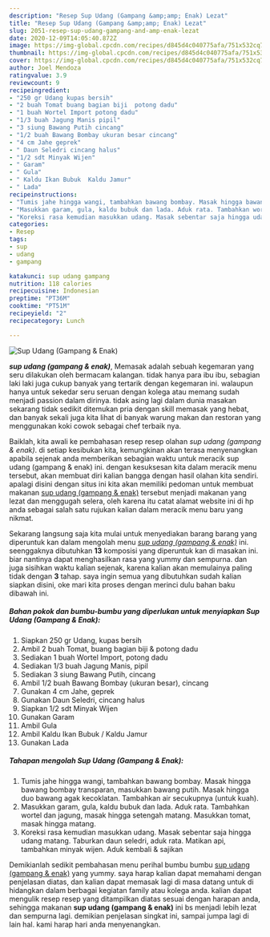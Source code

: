 ```yaml
---
description: "Resep Sup Udang (Gampang &amp;amp; Enak) Lezat"
title: "Resep Sup Udang (Gampang &amp;amp; Enak) Lezat"
slug: 2051-resep-sup-udang-gampang-and-amp-enak-lezat
date: 2020-12-09T14:05:40.872Z
image: https://img-global.cpcdn.com/recipes/d845d4c040775afa/751x532cq70/sup-udang-gampang-enak-foto-resep-utama.jpg
thumbnail: https://img-global.cpcdn.com/recipes/d845d4c040775afa/751x532cq70/sup-udang-gampang-enak-foto-resep-utama.jpg
cover: https://img-global.cpcdn.com/recipes/d845d4c040775afa/751x532cq70/sup-udang-gampang-enak-foto-resep-utama.jpg
author: Joel Mendoza
ratingvalue: 3.9
reviewcount: 9
recipeingredient:
- "250 gr Udang kupas bersih"
- "2 buah Tomat buang bagian biji  potong dadu"
- "1 buah Wortel Import potong dadu"
- "1/3 buah Jagung Manis pipil"
- "3 siung Bawang Putih cincang"
- "1/2 buah Bawang Bombay ukuran besar cincang"
- "4 cm Jahe geprek"
- " Daun Seledri cincang halus"
- "1/2 sdt Minyak Wijen"
- " Garam"
- " Gula"
- " Kaldu Ikan Bubuk  Kaldu Jamur"
- " Lada"
recipeinstructions:
- "Tumis jahe hingga wangi, tambahkan bawang bombay. Masak hingga bawang bombay transparan, masukkan bawang putih. Masak hingga duo bawang agak kecoklatan. Tambahkan air secukupnya (untuk kuah)."
- "Masukkan garam, gula, kaldu bubuk dan lada. Aduk rata. Tambahkan wortel dan jagung, masak hingga setengah matang. Masukkan tomat, masak hingga matang."
- "Koreksi rasa kemudian masukkan udang. Masak sebentar saja hingga udang matang. Taburkan daun seledri, aduk rata. Matikan api, tambahkan minyak wijen. Aduk kembali &amp; sajikan"
categories:
- Resep
tags:
- sup
- udang
- gampang

katakunci: sup udang gampang 
nutrition: 118 calories
recipecuisine: Indonesian
preptime: "PT36M"
cooktime: "PT51M"
recipeyield: "2"
recipecategory: Lunch

---
```



![Sup Udang (Gampang &amp; Enak)](https://img-global.cpcdn.com/recipes/d845d4c040775afa/751x532cq70/sup-udang-gampang-enak-foto-resep-utama.jpg)

<b><i>sup udang (gampang &amp; enak)</i></b>, Memasak adalah sebuah kegemaran yang seru dilakukan oleh bermacam kalangan. tidak hanya para ibu ibu, sebagian laki laki juga cukup banyak yang tertarik dengan kegemaran ini. walaupun hanya untuk sekedar seru seruan dengan kolega atau memang sudah menjadi passion dalam dirinya. tidak asing lagi dalam dunia masakan sekarang tidak sedikit ditemukan pria dengan skill memasak yang hebat, dan banyak sekali juga kita lihat di banyak warung makan dan restoran yang menggunakan koki cowok sebagai chef terbaik nya.



Baiklah, kita awali ke pembahasan resep resep olahan <i>sup udang (gampang &amp; enak)</i>. di setiap kesibukan kita, kemungkinan akan terasa menyenangkan apabila sejenak anda memberikan sebagian waktu untuk meracik sup udang (gampang &amp; enak) ini. dengan kesuksesan kita dalam meracik menu tersebut, akan membuat diri kalian bangga dengan hasil olahan kita sendiri. apalagi disini dengan situs ini kita akan memiliki pedoman untuk membuat makanan <u>sup udang (gampang &amp; enak)</u> tersebut menjadi makanan yang lezat dan menggugah selera, oleh karena itu catat alamat website ini di hp anda sebagai salah satu rujukan kalian dalam meracik menu baru yang nikmat.


Sekarang langsung saja kita mulai untuk menyediakan barang barang yang diperuntuk kan dalam mengolah menu <u><i>sup udang (gampang &amp; enak)</i></u> ini. seenggaknya dibutuhkan <b>13</b> komposisi yang diperuntuk kan di masakan ini. biar nantinya dapat menghasilkan rasa yang yummy dan sempurna. dan juga sisihkan waktu kalian sejenak, karena kalian akan memulainya paling tidak dengan <b>3</b> tahap. saya ingin semua yang dibutuhkan sudah kalian siapkan disini, oke mari kita proses dengan merinci dulu bahan baku dibawah ini.

<!--inarticleads1-->

##### Bahan pokok dan bumbu-bumbu yang diperlukan untuk menyiapkan Sup Udang (Gampang &amp; Enak):

1. Siapkan 250 gr Udang, kupas bersih
1. Ambil 2 buah Tomat, buang bagian biji &amp; potong dadu
1. Sediakan 1 buah Wortel Import, potong dadu
1. Sediakan 1/3 buah Jagung Manis, pipil
1. Sediakan 3 siung Bawang Putih, cincang
1. Ambil 1/2 buah Bawang Bombay (ukuran besar), cincang
1. Gunakan 4 cm Jahe, geprek
1. Gunakan  Daun Seledri, cincang halus
1. Siapkan 1/2 sdt Minyak Wijen
1. Gunakan  Garam
1. Ambil  Gula
1. Ambil  Kaldu Ikan Bubuk / Kaldu Jamur
1. Gunakan  Lada




<!--inarticleads2-->

##### Tahapan mengolah Sup Udang (Gampang &amp; Enak):

1. Tumis jahe hingga wangi, tambahkan bawang bombay. Masak hingga bawang bombay transparan, masukkan bawang putih. Masak hingga duo bawang agak kecoklatan. Tambahkan air secukupnya (untuk kuah).
1. Masukkan garam, gula, kaldu bubuk dan lada. Aduk rata. Tambahkan wortel dan jagung, masak hingga setengah matang. Masukkan tomat, masak hingga matang.
1. Koreksi rasa kemudian masukkan udang. Masak sebentar saja hingga udang matang. Taburkan daun seledri, aduk rata. Matikan api, tambahkan minyak wijen. Aduk kembali &amp; sajikan




Demikianlah sedikit pembahasan menu perihal bumbu bumbu <u>sup udang (gampang &amp; enak)</u> yang yummy. saya harap kalian dapat memahami dengan penjelasan diatas, dan kalian dapat memasak lagi di masa datang untuk di hidangkan dalam berbagai kegiatan family atau kolega anda. kalian dapat mengulik resep resep yang ditampilkan diatas sesuai dengan harapan anda, sehingga makanan <b>sup udang (gampang &amp; enak)</b> ini bs menjadi lebih lezat dan sempurna lagi. demikian penjelasan singkat ini, sampai jumpa lagi di lain hal. kami harap hari anda menyenangkan.
